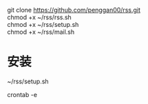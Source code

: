 git clone https://github.com/penggan00/rss.git  
chmod +x ~/rss/rss.sh  
chmod +x ~/rss/setup.sh  
chmod +x ~/rss/mail.sh  
# 安装
~/rss/setup.sh  


crontab -e